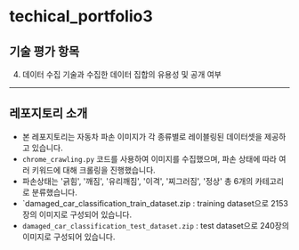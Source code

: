 # techical_portfolio3

## 기술 평가 항목
4. 데이터 수집 기술과 수집한 데이터 집합의 유용성 및 공개 여부
---
## 레포지토리 소개
- 본 레포지토리는 자동차 파손 이미지가 각 종류별로 레이블링된 데이터셋을 제공하고 있습니다.  
- `chrome_crawling.py` 코드를 사용하여 이미지를 수집했으며, 파손 상태에 따라 여러 키워드에 대해 크롤링을 진행했습니다.  
- 파손상태는 '긁힘', '깨짐', '유리깨짐', '이격', '찌그러짐', '정상' 총 6개의 카테고리로 분류했습니다.    
- `damaged_car_classification_train_dataset.zip : training dataset으로 2153장의 이미지로 구성되어 있습니다.
- `damaged_car_classification_test_dataset.zip` : test dataset으로 240장의 이미지로 구성되어 있습니다.

